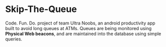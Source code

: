 # Skip-The-Queue

Code. Fun. Do. project of team Ultra Noobs, an android productivity app built to avoid long queues at ATMs.
Queues are being monitored using **Physical Web beacons**, and are maintained into the database using simple queries.


